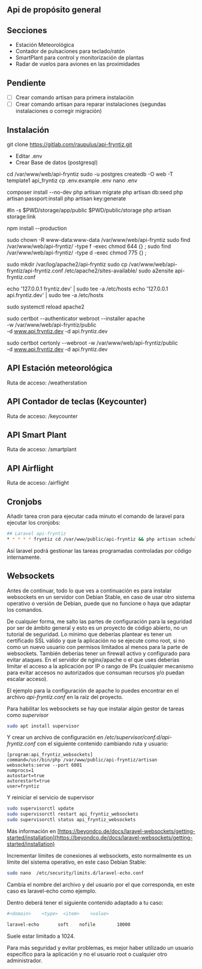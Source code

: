 ## Api de propósito general

## Secciones

- Estación Meteorológica
- Contador de pulsaciones para teclado/ratón
- SmartPlant para control y monitorización de plantas
- Radar de vuelos para aviones en las proximidades

## Pendiente

- [ ] Crear comando artisan para primera instalación
- [ ] Crear comando artisan para reparar instalaciones (segundas
  instalaciones o corregir migración)

## Instalación

git clone https://gitlab.com/raupulus/api-fryntiz.git

- Editar .env
- Crear Base de datos (postgresql)

cd /var/www/web/api-fryntiz
sudo -u postgres createdb -O web -T template1 api_fryntiz
cp .env.example .env
nano .env

composer install --no-dev
php artisan migrate
php artisan db:seed
php artisan passport:install
php artisan key:generate

#ln -s $PWD/storage/app/public $PWD/public/storage
php artisan storage:link

npm install --production

sudo chown -R www-data:www-data /var/www/web/api-fryntiz
sudo find /var/www/web/api-fryntiz/ -type f -exec chmod 644 {} \;
sudo find /var/www/web/api-fryntiz/ -type d -exec chmod 775 {} \;

sudo mkdir /var/log/apache2/api-fryntiz
sudo cp /var/www/web/api-fryntiz/api-fryntiz.conf /etc/apache2/sites-available/
sudo a2ensite api-fryntiz.conf

echo '127.0.0.1       fryntiz.dev' | sudo tee -a /etc/hosts
echo '127.0.0.1       api.fryntiz.dev' | sudo tee -a /etc/hosts

sudo systemctl reload apache2

sudo certbot --authenticator webroot --installer apache \
-w /var/www/web/api-fryntiz/public \
-d www.api.fryntiz.dev -d api.fryntiz.dev


sudo certbot certonly --webroot -w /var/www/web/api-fryntiz/public \
-d www.api.fryntiz.dev -d api.fryntiz.dev


## API Estación meteorológica

Ruta de acceso: /weatherstation

## API Contador de teclas (Keycounter)

Ruta de acceso: /keycounter

## API Smart Plant

Ruta de acceso: /smartplant

## API Airflight

Ruta de acceso: /airflight

## Cronjobs

Añadir tarea cron para ejecutar cada minuto el comando de laravel para ejecutar los cronjobs:

```bash
## Laravel api-fryntiz
* * * * * fryntiz cd /var/www/public/api-fryntiz && php artisan schedule:run >> /dev/null 2>&1
```

Así laravel podrá gestionar las tareas programadas controladas por código internamente.

## Websockets

Antes de continuar, todo lo que ves a continuación es para instalar websockets en un servidor con Debian Stable, en caso de usar otro sistema operativo o versión de Debian, puede que no funcione o haya que adaptar los comandos.

De cualquier forma, me salto las partes de configuración para la seguridad por ser de ámbito general y esto es un proyecto de código abierto, no un tutorial de seguridad. Lo mínimo que deberías plantear es tener un certificado SSL válido y que la aplicación no se ejecute como root, si no como un nuevo usuario con permisos limitados al menos para la parte de websockets. También deberías tener un firewall activo y configurado para evitar ataques. En el servidor de nginx/apache o el que uses deberías limitar el acceso a la aplicación por IP o rango de IPs (cualquier mecanismo para evitar accesos no autorizados que consuman recursos y/o puedan escalar acceso).

El ejemplo para la configuración de apache lo puedes encontrar en el archivo *api-fryntiz.conf* en la raíz del proyecto.

Para habilitar los websockets se hay que instalar algún gestor de tareas como *supervisor*

```bash
sudo apt install supervisor
```

Y crear un archivo de configuración en */etc/supervisor/conf.d/api-fryntiz.conf* con el siguiente contenido cambiando ruta y usuario:

```
[program:api_fryntiz_websockets]
command=/usr/bin/php /var/www/public/api-fryntiz/artisan websockets:serve --port 6001
numprocs=1
autostart=true
autorestart=true
user=fryntiz
```

Y reiniciar el servicio de supervisor

```bash
sudo supervisorctl update
sudo supervisorctl restart api_fryntiz_websockets
sudo supervisorctl status api_fryntiz_websockets
```

Más información en [https://beyondco.de/docs/laravel-websockets/getting-started/installation](https://beyondco.de/docs/laravel-websockets/getting-started/installation)


Incrementar límites de conexiones al websockets, esto normalmente es un límite del sistema operativo, en este caso Debian Stable:

```bash
sudo nano  /etc/security/limits.d/laravel-echo.conf
```

Cambia el nombre del archivo y del usuario por el que corresponda, en este caso es laravel-echo como ejemplo.

Dentro deberá tener el siguiente contenido adaptado a tu caso:

```bash
#<domain>    <type>  <item>    <value>

laravel-echo       soft    nofile        10000
```

Suele estar limitado a 1024.

Para más seguridad y evitar problemas, es mejor haber utilizado un usuario específico para la aplicación y no el usuario root o cualquier otro administrador.
